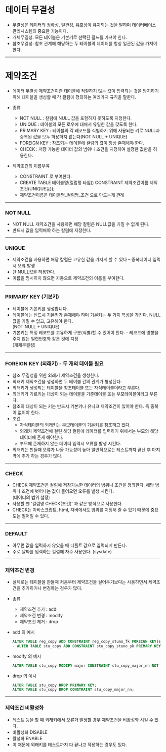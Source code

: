 # 데이터 무결성
* 무결성은 데이터의 정확성, 일관성, 유효성이 유지되는 것을 말하며 데이터베이스 관리시스템의 중요한 기능이다.
* 개체무결성: 모든 테이블은 기본키로 선택된 필드를 가져야 한다.
* 참조무결성: 참조 관계에 해당하는 두 테이블의 데이터를 항상 일관된 값을 가져야 한다.

----------------------------------------------------------
# 제약조건
* 데이터 무결성 제약조건이란 테이블에 적절하지 않는 값이 입력되는 것을 방지하기 위해 테이블을 생성할 때 각 컬럼에 정의하는 여러가지 규칙을 말한다.

* 종류
  - NOT NULL : 칼럼에 NULL 값을 포함하지 못하도록 지정한다.
  - UNIQUE : 테이블의 모든 로우에 대해서 유일한 값을 갖도록 한다.
  - PRIMARY KEY : 테이블의 각 레코드를 식별하기 위해 사용되는 키로 NULL과 중복된 값을 모두 허용하지 않는다(NOT NULL + UNIQUE)
  - FOREIGN KEY : 참조되는 테이블에 컬럼의 값이 항상 존재해야 한다.
  - CHECK : 저장 가능한 데이터 값의 범위나 조건을 지정하여 설정한 값만을 허용한다.
* 제약조건의 이름부여
  - CONSTRAINT 로 부여한다.
  - CREATE TABLE 테이블명(컬럼명 타입() CONSTRAINT 제약조건이름 제약조건(UNIQUE등));
  - 제약조건이름은 테이블명_컬럼명_조건 으로 만드는게 관례

----------------------------------------------------------
### NOT NULL
* NOT NULL 제약조건을 사용하면 해당 칼럼은 NULL값을 가질 수 없게 된다.
* 반드시 값을 입력해야 하는 칼럼에 지정한다.

----------------------------------------------------------
### UNIQUE
* 제약조건을 사용하면 해당 칼럼은 고유한 값을 가지게 할 수 있다 – 중복데이터 입력시 오류 발생
* 단 NULL값을 허용한다.
* 이름을 명시하지 않으면 자동으로 제약조건의 이름을 부여한다.

----------------------------------------------------------
### PRIMARY KEY (기본키)
* 테이블에 기본키를 생성합니다.
* 테이블에는 반드시 기본키가 존재해야 하며 기본키는 두 가지 특성을 가진다. NULL값을 가질 수 없고, 고유해야 한다.  
(NOT NULL + UNIQUE)
* 기본키는 특정 레코드를 고유하게 구분(식별)할 수 있어야 한다. - 레코드에 영향을 주지 않는 일련번호와 같은 것에 지정  
(개체무결성)

----------------------------------------------------------
### FOREIGN KEY (외래키) - 두 개의 테이블 필요
* 참조 무결성을 위한 외래키 제약조건을 생성한다.
* 외래키 제약조건을 생성하면 두 테이블 간의 관계가 형성된다.
* 외래키가 생성되는 테이블을 참조테이블 또는 자식테이블이라고 부른다.
* 외래키가 가르키는 대상이 되는 테이블을 기준테이블 또는 부모테이블이라고 부른다.
* 참조의 대상이 되는 키는 반드시 기본키나 유니크 제약조건이 있어야 한다. 즉 중복이 없어야 한다.
* 조건
  - 자식테이블의 외래키는 부모테이블의 기본키를 참조하고 있다.
  - 외래키 제약조건에 걸린 해당 컬럼에 데이터를 입력하기 위해서는 부모의 해당 데이터에 존재 해야한다.
  - 부모에 존재하지 않는 데이터 입력시 오류를 발생 시킨다.
* 외래키는 만들때 오류가 나올 가능성이 높아 일반적으로는 테스트까지 끝난 후 마지막에 추가 하는 경우가 많다.

----------------------------------------------------------
### CHECK
* CHECK 제약조건은 컬럼에 저장가능한 데이터의 범위나 조건을 정의한다. 해당 범위나 조건에 벗어나는 값이 들어오면 오류를 발생 시킨다.  
(데이터의 범위 설정)
* 사용할 땐 '컬럼명 CHECK(조건)' 과 같은 방식으로 사용한다.
* CHECK는 자바스크립트, html, 자바에서도 범위를 지정해 줄 수 있기 때문에 중요도는 떨어질 수 있다.

----------------------------------------------------------
### DEFAULT
* 아무런 값을 입력하지 않았을 때 디폴트 값으로 입력되게 만든다.
* 주로 날짜를 입력하는 컬럼에 자주 사용한다. (sysdate)

----------------------------------------------------------
### 제약조건 변경
* 실제로는 테이블을 만들때 처음부터 제약조건을 걸어두기보다는 사용하면서 제약조건을 추가하거나 변경하는 경우가 많다.
* 종류
  - 제약조건 추가 : add
  - 제약조건 변경 : modify
  - 제약조건 제거 : drop

* add 의 예시
  ```sql
  ALTER TABLE reg_copy ADD CONSTRAINT reg_copy_stuno_fk FOREIGN KEY(stuno) REFERENCES student(stuno);
  - ALTER TABLE stu_copy ADD CONSTRAINT stu_copy_stuno_pk PRIMARY KEY(stuno);
  ```
* modify 의 예시
  ```sql
  ALTER TABLE stu_copy MODIFY major CONSTRAINT stu_copy_major_nn NOT NULL;
  ```
* drop 의 예시
  ```sql
  ALTER TABLE stu_copy DROP PRIMARY KEY;
  ALTER TABLE stu_copy DROP CONSTRAINT stu_copy_major_nn;
  ```

----------------------------------------------------------
### 제약조건 비활성화
* 테스트 등을 할 때 외래키에서 오류가 발생할 경우 제약조건을 비활성화 시킬 수 있다.
* 비활성화 DISABLE
* 활성화  ENABLE
* 이 때문에 외래키를 테스트까지 다 끝나고 적용하는 경우도 있다.